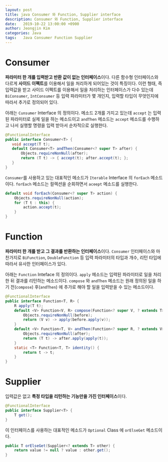 ```yaml
---
layout: post
title: java Consumer 와 Function, Supplier interface
description: Consumer 와 Function, Supplier interface
date:   2019-10-22 13:00:00 +0900
author: Jeongjin Kim
categories: Java
tags:	Java Consumer Function Supplier
---
```


# Consumer

**파라미터 한 개를 입력받고 반환 값이 없는 인터페이스**이다. 다른 함수형 인터페이스와 다르게 **사이드 이펙트**를 이용해서
일을 처리하게 되어있는 것이 특징이다. 이런 형태, 즉 입력값을 받고 사이드 이펙트를 이용해서 일을 처리하는 인터페이스가 다수 있는데
`BiConsumer`, `IntConsumer` 등 입력 파라미터가 몇 개인지, 입력할 타입이 무엇인지에 따라서 추가로 정의되어 있다.

아래는 `Cunsumer` Interface 의 정의이다. 메소드 2개를 가지고 있는데 `accept` 는 입력된 파라미터로 실제 일을 하는 메소드이고
`andThen` 메소드는 `accept` 메소드를 수행하고 나서 실행할 명령을 입력 받아서 순차적으로 실행한다.

 ```java
@FunctionalInterface
public interface Consumer<T> {
    void accept(T t);
    default Consumer<T> andThen(Consumer<? super T> after) {
        Objects.requireNonNull(after);
        return (T t) -> { accept(t); after.accept(t); };
    }
}
```

`Consumer`를 사용하고 있는 대표적인 메소드가 `Iterable` Interface 의 `forEach` 메소드이다.
`forEach` 메소드는 컬렉션을 순회하면서 `aceept` 메소드를 실행한다. 

```java
default void forEach(Consumer<? super T> action) {
    Objects.requireNonNull(action);
    for (T t : this) {
        action.accept(t);
    }
}
```

# Function
**파라미터 한 개를 받고 그 결과를 반환하는 인터페이스**이다. `Consumer` 인터페이스와 마찬가지로 `BiFunction`, `DoubleFunction` 등 
입력 파라미터의 타입과 개수, 리턴 타입에 따라서 유사한 인터페이스가 있다. 

아래는 `Function` Inteface 의 정의이다. `apply` 메소드는 입력된 파라미터로 일을 처리한 뒤 결과를 리턴하는 메소드이다.
`compose` 와 `andThen` 메소드는 원래 정의된 일을 하기 전(`compose`) 후(`andThen`) 에 추가로 해야 할 일을 입력받을 수 있는 메소드이다.

```java
@FunctionalInterface
public interface Function<T, R> {
    R apply(T t);
    default <V> Function<V, R> compose(Function<? super V, ? extends T> before) {
        Objects.requireNonNull(before);
        return (V v) -> apply(before.apply(v));
    }
    default <V> Function<T, V> andThen(Function<? super R, ? extends V> after) {
        Objects.requireNonNull(after);
        return (T t) -> after.apply(apply(t));
    }
    static <T> Function<T, T> identity() {
        return t -> t;
    }
}
```

# Supplier

입력값은 없고 **특정 타입을 리턴하는 기능만을 가진 인터페이스**이다. 

```java
@FunctionalInterface
public interface Supplier<T> {
    T get();
}
```

이 인터페이스를 사용하는 대표적인 메소드가 `Optional` Class 에 `orElseGet` 메소드이다.

```java
public T orElseGet(Supplier<? extends T> other) {
    return value != null ? value : other.get();
}
```
